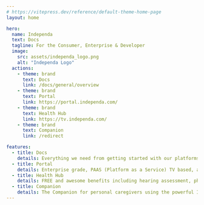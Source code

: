 ```yaml
---
# https://vitepress.dev/reference/default-theme-home-page
layout: home

hero:
  name: Independa
  text: Docs
  tagline: For the Consumer, Enterprise & Developer
  image:
    src: assets/independa_logo.png
    alt: "Independa Logo"
  actions:
    - theme: brand
      text: Docs
      link: /docs/general/overview
    - theme: brand
      text: Portal
      link: https://portal.independa.com/
    - theme: brand
      text: Health Hub
      link: https://tv.independa.com/
    - theme: brand
      text: Companion
      link: /redirect

features:
  - title: Docs
    details: Everything we need from getting started with our platforms to troubleshooting and setting up our development environments.
  - title: Portal
    details: Enterprise grade, PAAS (Platform as a Service) TV based, award winning, HIPAA compliant, social / clinical / operational engagement and benefits, all fully integrated, easy to install, use and manage. Create top line growth, bottom line efficiencies, and brand benefits.
  - title: Health Hub
    details: FREE and awesome benefits including hearing assessment, pharmacy discount benefits, simplified video chat, and photo / message / audio and video clip sharing with loved ones. Even fun games! Premium services include access to doctors, therapists and dentists. Health and wellness options, including WebMD medical grade content and personalized exercise videos, and more!
  - title: Companion
    details: The Companion for personal caregivers using the powerful Independa platform to support loved ones who choose to age-in-place. The Independa-enabled TV supports a range of engagement, reminder, and support oriented functions, all controlled through your Android phone and companion web application. If you have an IndependaTV and caregiver log-in, download now! 
---
```



